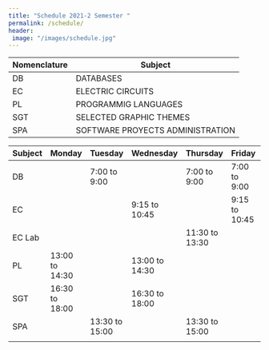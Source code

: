 ```yaml
---
title: "Schedule 2021-2 Semester "
permalink: /schedule/
header: 
 image: "/images/schedule.jpg"
---
```



| Nomenclature |                    Subject                    |
|--------------|-----------------------------------------------|
|      DB      |                   DATABASES                   |
|      EC      |                ELECTRIC CIRCUITS              |
|      PL      |              PROGRAMMIG LANGUAGES             |
|      SGT     |              SELECTED GRAPHIC THEMES          |
|      SPA     |      SOFTWARE PROYECTS ADMINISTRATION         |


|  Subject   |    Monday      |   Tuesday      |     Wednesday    | Thursday       |    Friday      | Saturday      |
|------------|----------------|----------------|------------------|----------------|----------------|---------------|
|     DB     |                |  7:00 to 9:00  |                  |  7:00 to 9:00  |  7:00 to 9:00  |               |
|     EC     |                |                |  9:15 to 10:45   |                |  9:15 to 10:45 |               |
|   EC Lab   |                |                |                  | 11:30 to 13:30 |                |               |
|     PL     | 13:00 to 14:30 |                |  13:00 to 14:30  |                |                |               |
|    SGT     | 16:30 to 18:00 |                |  16:30 to 18:00  |                |                |               |
|    SPA     |                | 13:30 to 15:00 |                  | 13:30 to 15:00 |                |               |
|            |                |                |                  |                |                |               |
